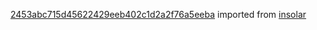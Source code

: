 [2453abc715d45622429eeb402c1d2a2f76a5eeba](https://github.com/insolar/insolar/commit/2453abc715d45622429eeb402c1d2a2f76a5eeba) imported from [insolar](https://github.com/insolar/insolar)
